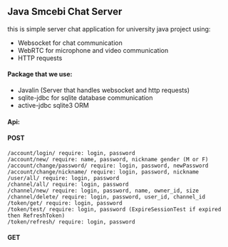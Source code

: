 ## Java Smcebi Chat Server

this is simple server chat application for university java project using:
* Websocket for chat communication
* WebRTC for microphone and video communication
* HTTP requests

#### Package that we use:

* Javalin (Server that handles websocket and http requests)
* sqlite-jdbc for sqlite database communication
* active-jdbc sqlite3 ORM

#### Api: 

#### POST <br>
`/account/login/ require: login, password` <br>
`/account/new/ require: name, password, nickname gender (M or F)` <br>
`/account/change/password/ require: login, password, newPassword` <br>
`/account/change/nickname/ require: login, password, nickname` <br>
`/user/all/ require: login, password` <br>
`/channel/all/ require: login, password` <br>
`/channel/new/ require: login, password, name, owner_id, size` <br>
`/channel/delete/ require: login, password, user_id, channel_id` <br>
`/token/get/ require: login, password ` <br>
`/token/test/ require: login, password (ExpireSessionTest if expired then RefreshToken)` <br>
`/token/refresh/ require: login, password` <br>

#### GET <br>

